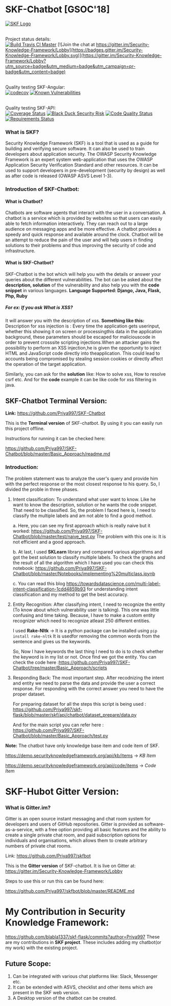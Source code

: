 # SKF-Chatbot [GSOC'18]

[![SKF Logo](https://www.securityknowledgeframework.org/img/banner-wiki-owasp.jpg)](https://www.securityknowledgeframework.org/)

<br>Project status details:<br>
[![Build Travis CI Master](https://travis-ci.org/blabla1337/skf-flask.svg?branch=master)](https://travis-ci.org/blabla1337/skf-flask)
[![Join the chat at https://gitter.im/Security-Knowledge-Framework/Lobby](https://badges.gitter.im/Security-Knowledge-Framework/Lobby.svg)](https://gitter.im/Security-Knowledge-Framework/Lobby?utm_source=badge&utm_medium=badge&utm_campaign=pr-badge&utm_content=badge)


<br>Quality testing SKF-Angular:<br>
[![codecov](https://codecov.io/gh/blabla1337/skf-flask/branch/master/graph/badge.svg)](https://codecov.io/gh/blabla1337/skf-flask)
[![Known Vulnerabilities](https://snyk.io/test/github/blabla1337/skf-flask/badge.svg)](https://snyk.io/test/github/blabla1337/skf-flask)


<br>Quality testing SKF-API:<br>
[![Coverage Status](https://coveralls.io/repos/blabla1337/skf-flask/badge.svg?branch=master)](https://coveralls.io/repos/blabla1337/skf-flask/badge.svg?branch=master)
[![Black Duck Security Risk](https://copilot.blackducksoftware.com/github/repos/blabla1337/skf-flask/branches/master/badge-risk.svg)](https://copilot.blackducksoftware.com/github/repos/blabla1337/skf-flask/branches/master)
[![Code Quality Status](https://scrutinizer-ci.com/g/blabla1337/skf-flask/badges/quality-score.png?b=master)](https://scrutinizer-ci.com/g/blabla1337/skf-flask/)
[![Requirements Status](https://requires.io/github/blabla1337/skf-flask/requirements.svg?branch=master)](https://requires.io/github/blabla1337/skf-flask/requirements/?branch=master)


### What is SKF?
Security Knowledge Framework (SKF) is a tool that is used as a guide for building and verifying secure software. It can also be used to train developers about application security. The OWASP Security Knowledge Framework is an expert system web-application that uses the OWASP Application Security Verification Standard and other resources. It can be used to support developers in pre-development (security by design) as well as after code is released (OWASP ASVS Level 1-3).

### Introduction of SKF-Chatbot:

#### What is Chatbot?
Chatbots are software agents that interact with the user in a conversation. A chatbot is a service which is provided by websites so that users can easily able to fetch information interactively. They can reach out to a large audience on messaging apps and be more effective. A chatbot provides a speedy and quick response and available around the clock. Chatbot will be an attempt to reduce the pain of the user and will help users in finding solutions to their problems and thus improving the security of code and infrastructure.

#### What is SKF-Chatbot?
SKF-Chatbot is the bot which will help you with the details or answer your queries about the different vulnerabilities. The bot can be asked about the **description, solution** of the vulnerability and also help you with the **code snippet** in various languages.
**Language Supported: Django, Java, Flask, Php, Ruby**

##### For ex: If you ask What is XSS?
It will answer you with the description of xss.
**Something like this:** Description for xss injection is : Every time the application gets userinput, whether this showing it on screen or processingthis data in the application background, these parameters should be escaped for maliciouscode in order to prevent crosssite scripting injections.When an attacker gains the possibility to perform an XSS injection,he is given the opportunity to inject HTML and JavaScript code directly into theapplication. This could lead to accounts being compromised by stealing session cookies or directly affect the operation of the target application. 

Similarly, you can ask for the **solution** like: How to solve xss, How to resolve csrf etc. And for the **code** example it can be like code for xss filtering in java. 


## SKF-Chatbot Terminal Version:

**Link:** https://github.com/Priya997/SKF-Chatbot

This is the **Terminal version** of SKF-chatbot. By using it you can easily run this project offline.

Instructions for running it can be checked here:

 https://github.com/Priya997/SKF-Chatbot/blob/master/Basic_Approach/readme.md

### Introduction:
The problem statement was to analyze the user's query and provide him with the perfect response or the most closest response to his query. So, I divided the proble in three phases.
   1. Intent classification: To understand what user want to know. Like he want to know the description, solution or he wants the code    snippet. That need to be classified. So, the problem I faced here is, I need to classify the multiple labels and am not able to find a   good method.
   
        a. Here, you can see my first approach which is really naive but it worked:
           https://github.com/Priya997/SKF-Chatbot/blob/master/test/naive_test.py
           The problem with this one is: It is not efficient and a good approach.
   
        b. At last, I used **SKLearn** library and compared various algorithms and got the best solution to classify multiple labels.
           To check the graphs and the result of all the algorithm which I have used you can check this notebook:
           https://github.com/Priya997/SKF-Chatbot/blob/master/Notebooks/implementing%20multiclass.ipynb
        
        c. You can read this blog https://towardsdatascience.com/multi-label-intent-classification-1cdd4859b93 for understanding intent            classification and my method to get the best accuracy.
        
   2. Entity Recognition: After classifying intent, I need to recognize the entity (To know about which vulnerability user is talking).       This one was little confusing and time taking. Because, I have to make a custom entity recognizer which need to recognize atleast       250 different entities.
      
      I used **Rake-Nltk** -> It is a python package can be installed using 
        ``` pip install rake-nltk ``` It is usedfor removing the common words from the sentence and gives us the keywords.
        
      So, Now I have keywords the last thing I need to do is to check whether the keyword is in my list or not. Once find we got the           entity. You can check the code here :https://github.com/Priya997/SKF-Chatbot/tree/master/Basic_Approach/scripts 
      
   3. Responding Back: The most important step. After recodnizing the intent and entity we need to parse the data and provide the user         a correct response. For responding with the correct answer you need to have the proper dataset.
      
      For preparing dataset for all the steps this script is being used : https://github.com/Priya997/skf-flask/blob/master/skf/api/chatbot/dataset_prepare/data.py
      
      And for the main script you can refer here : https://github.com/Priya997/SKF-Chatbot/blob/master/Basic_Approach/test.py
      
**Note:** The chatbot have only knowledge base item and code item of SKF.

https://demo.securityknowledgeframework.org/api/kb/items -> *KB Item*

https://demo.securityknowledgeframework.org/api/code/items -> *Code Item*
      
# SKF-Hubot Gitter Version:

### What is Gitter.im?
Gitter is an open source instant messaging and chat room system for developers and users of GitHub repositories. Gitter is provided as software-as-a-service, with a free option providing all basic features and the ability to create a single private chat room, and paid subscription options for individuals and organisations, which allows them to create arbitrary numbers of private chat rooms.

  Link: https://github.com/Priya997/skfbot
  
  This is the **Gitter version** of SKF-chatbot. It is live on Gitter at: https://gitter.im/Security-Knowledge-Framework/Lobby
  
  Steps to use this or run this can be found here:
  
  https://github.com/Priya997/skfbot/blob/master/README.md
  
  
# My Contribution in Security Knowledge Framework:

  https://github.com/blabla1337/skf-flask/commits?author=Priya997
  These are my contributions in **SKF project**. These includes adding my chatbot(or my work) with the existing project.
  
## Future Scope:
 1. Can be integrated with various chat platforms like: Slack, Messenger etc.
 2. It can be extended with ASVS, checklist and other items which are present in the SKF web version.
 3. A Desktop version of the chatbot can be created.




